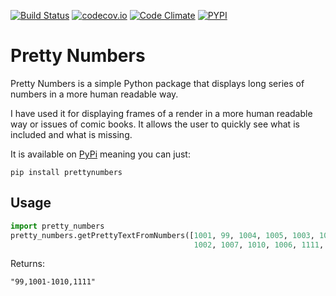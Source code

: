 [![Build Status](https://travis-ci.org/vfxGer/pretty-numbers.svg?branch=master)](https://travis-ci.org/vfxGer/pretty-numbers)
[![codecov.io](https://codecov.io/gh/vfxGer/pretty-numbers/coverage.svg?branch=master)](https://codecov.io/gh/vfxGer/pretty-numbers)
[![Code Climate](https://codeclimate.com/github/vfxGer/pretty-numbers/badges/gpa.svg)](https://codeclimate.com/github/vfxGer/pretty-numbers)
[![PYPI](https://img.shields.io/pypi/v/prettynumbers.svg)](https://pypi.python.org/pypi/prettynumbers)

Pretty Numbers
==============

Pretty Numbers is a simple Python package that displays long series of numbers in a more human readable way. 

I have used it for displaying frames of a render in a more human readable way or issues of comic books. It allows the user to quickly see what is included and what is missing.

It is available on [PyPi](https://pypi.python.org/pypi/prettynumbers) meaning you can just:

    pip install prettynumbers 


## Usage
```python
import pretty_numbers
pretty_numbers.getPrettyTextFromNumbers([1001, 99, 1004, 1005, 1003, 1008, 
                                         1002, 1007, 1010, 1006, 1111, 1009])
```
Returns:

    "99,1001-1010,1111"

